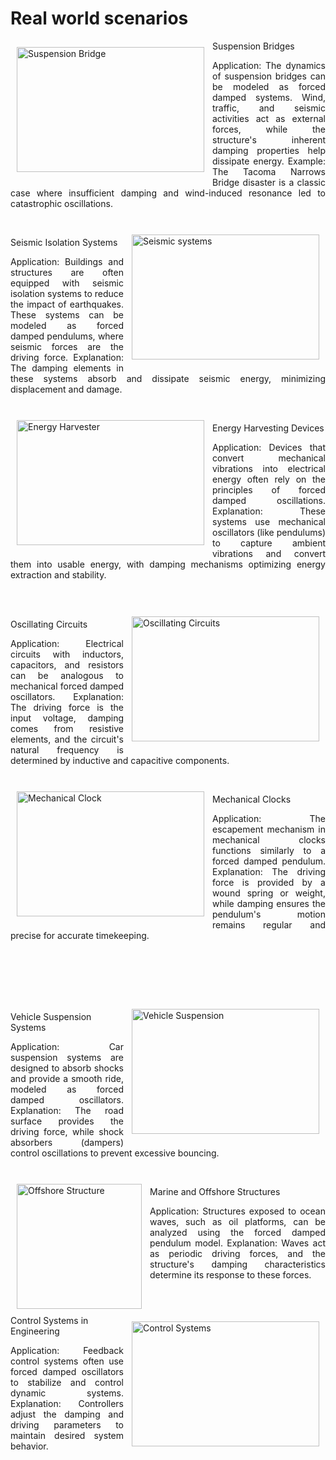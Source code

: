 # Real world scenarios

<img align="left" src="https://mg-2025p03.github.io/physics/_pics/SuspensionBridge.jpg" alt="Suspension Bridge" width="300px" height="200px" style="padding:10px">

Suspension Bridges

<p align="justify">
Application: The dynamics of suspension bridges can be modeled as forced damped systems. Wind, traffic, and seismic activities act as external forces, while the structure's inherent damping properties help dissipate energy.
Example: The Tacoma Narrows Bridge disaster is a classic case where insufficient damping and wind-induced resonance led to catastrophic oscillations.
<p/>
<br/>
<img align="right" src="https://mg-2025p03.github.io/physics/_pics/seismicsystems.jpg" alt="Seismic systems" width="300px" height="200px" style="padding:10px">

Seismic Isolation Systems

<p align="justify">
Application: Buildings and structures are often equipped with seismic isolation systems to reduce the impact of earthquakes. These systems can be modeled as forced damped pendulums, where seismic forces are the driving force.
Explanation: The damping elements in these systems absorb and dissipate seismic energy, minimizing displacement and damage.
<p/>
<br/>
<img align="left" src="https://mg-2025p03.github.io/physics/_pics/Harvester.png" alt="Energy Harvester" width="300px" height="200px" style="padding:10px">

Energy Harvesting Devices

<p align="justify">
Application: Devices that convert mechanical vibrations into electrical energy often rely on the principles of forced damped oscillations.
Explanation: These systems use mechanical oscillators (like pendulums) to capture ambient vibrations and convert them into usable energy, with damping mechanisms optimizing energy extraction and stability.
<p/>
<br/><br/>
<img align="right" src="https://mg-2025p03.github.io/physics/_pics/OS-1.jpg" alt="Oscillating Circuits" width="300px" height="200px" style="padding:10px">

Oscillating Circuits

<p align="justify">
Application: Electrical circuits with inductors, capacitors, and resistors can be analogous to mechanical forced damped oscillators.
Explanation: The driving force is the input voltage, damping comes from resistive elements, and the circuit's natural frequency is determined by inductive and capacitive components.
<p/>
<br/>
<img align="left" src="https://mg-2025p03.github.io/physics/_pics/MechanicalClock2.png" alt="Mechanical Clock" width="300px" height="200px" style="padding:10px">

Mechanical Clocks

<p align="justify">
Application: The escapement mechanism in mechanical clocks functions similarly to a forced damped pendulum.
Explanation: The driving force is provided by a wound spring or weight, while damping ensures the pendulum's motion remains regular and precise for accurate timekeeping.
</p>
<br/><br/><br/><br/><br/>
<img align="right" src="https://mg-2025p03.github.io/physics/_pics/vehiclesuspension.jpg" alt="Vehicle Suspension" width="300px" height="200px" style="padding:10px">

Vehicle Suspension Systems

<p align="justify">
Application: Car suspension systems are designed to absorb shocks and provide a smooth ride, modeled as forced damped oscillators.
Explanation: The road surface provides the driving force, while shock absorbers (dampers) control oscillations to prevent excessive bouncing.
</p>
<br/>
<img align="left" src="https://mg-2025p03.github.io/physics/_pics/Offshorestructure.jpg" alt="Offshore Structure" width="200px" height="200px" style="padding:10px">

Marine and Offshore Structures

<p align="justify">
Application: Structures exposed to ocean waves, such as oil platforms, can be analyzed using the forced damped pendulum model.
Explanation: Waves act as periodic driving forces, and the structure's damping characteristics determine its response to these forces.
<p/>
<br/>
<img align="right" src="https://mg-2025p03.github.io/physics/_pics/ControlSystems.png" alt="Control Systems" width="300px" height="200px" style="padding:10px">

Control Systems in Engineering

<p align="justify">
Application: Feedback control systems often use forced damped oscillators to stabilize and control dynamic systems.
Explanation: Controllers adjust the damping and driving parameters to maintain desired system behavior.
</p>
